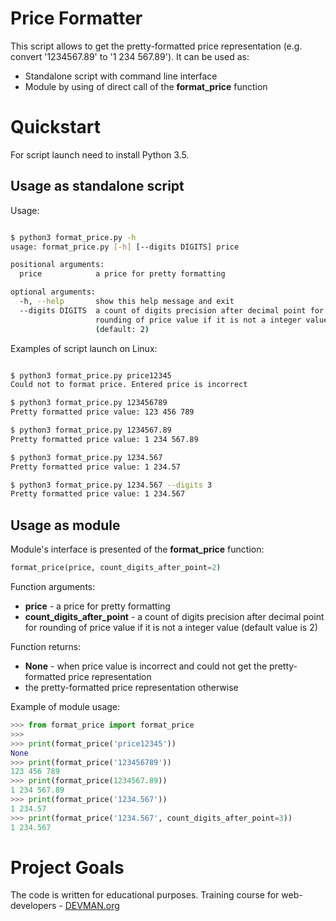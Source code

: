 # Price Formatter

This script allows to get the pretty-formatted price representation (e.g. convert '1234567.89' to '1 234 567.89'). It can be used as:

* Standalone script with command line interface
* Module by using of direct call of the **format_price** function

# Quickstart

For script launch need to install Python 3.5.

## Usage as standalone script

Usage:

```bash

$ python3 format_price.py -h
usage: format_price.py [-h] [--digits DIGITS] price

positional arguments:
  price            a price for pretty formatting

optional arguments:
  -h, --help       show this help message and exit
  --digits DIGITS  a count of digits precision after decimal point for
                   rounding of price value if it is not a integer value
                   (default: 2)

```

Examples of script launch on Linux:

```bash

$ python3 format_price.py price12345
Could not to format price. Entered price is incorrect

$ python3 format_price.py 123456789
Pretty formatted price value: 123 456 789

$ python3 format_price.py 1234567.89
Pretty formatted price value: 1 234 567.89

$ python3 format_price.py 1234.567
Pretty formatted price value: 1 234.57

$ python3 format_price.py 1234.567 --digits 3
Pretty formatted price value: 1 234.567

```

## Usage as module

Module's interface is presented of the **format_price** function:

```py
format_price(price, count_digits_after_point=2)

```

Function arguments:

* **price** - a price for pretty formatting
* **count_digits_after_point** - a count of digits precision after decimal point for rounding of price value if it is not a integer value (default value is 2)

Function returns:

* **None** - when price value is incorrect and could not get the pretty-formatted price representation
* the pretty-formatted price representation otherwise

Example of module usage:

```py
>>> from format_price import format_price
>>>
>>> print(format_price('price12345'))
None
>>> print(format_price('123456789'))
123 456 789
>>> print(format_price(1234567.89))
1 234 567.89
>>> print(format_price('1234.567'))
1 234.57
>>> print(format_price('1234.567', count_digits_after_point=3))
1 234.567

```

# Project Goals

The code is written for educational purposes. Training course for web-developers - [DEVMAN.org](https://devman.org)
